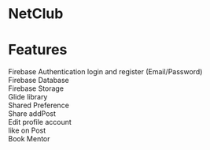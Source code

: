 # NetClub
# Features
Firebase Authentication login and register (Email/Password) <br>
Firebase Database <br> 
Firebase Storage <br>
Glide library <br>
Shared Preference <br>
Share addPost <br>
Edit profile account <br>
like on Post <br>
Book Mentor <br>
